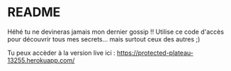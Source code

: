 # README

Héhé tu ne devineras jamais mon dernier gossip !!
Utilise ce code d'accès pour découvrir tous mes secrets... mais surtout ceux des autres ;)

Tu peux accèder à la version live ici : https://protected-plateau-13255.herokuapp.com/
